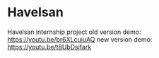 # Havelsan
Havelsan internship project
old version demo: https://youtu.be/br6XLcuiuAQ
new version demo: https://youtu.be/t8UbDsifark
